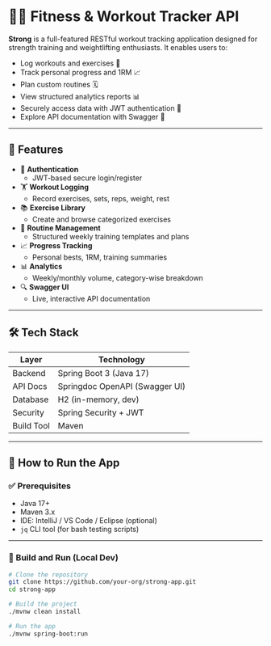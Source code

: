 # 🏋️‍♀️ Fitness & Workout Tracker API

**Strong** is a full-featured RESTful workout tracking application designed for strength training and weightlifting enthusiasts. It enables users to:

- Log workouts and exercises 📝
- Track personal progress and 1RM 📈
- Plan custom routines 🗓
- View structured analytics reports 📊
- Securely access data with JWT authentication 🔐
- Explore API documentation with Swagger 🚀

---

## 📌 Features

- 🔐 **Authentication**
    - JWT-based secure login/register
- 🏋️ **Workout Logging**
    - Record exercises, sets, reps, weight, rest
- 📚 **Exercise Library**
    - Create and browse categorized exercises
- 🧩 **Routine Management**
    - Structured weekly training templates and plans
- 📈 **Progress Tracking**
    - Personal bests, 1RM, training summaries
- 📊 **Analytics**
    - Weekly/monthly volume, category-wise breakdown
- 🔍 **Swagger UI**
    - Live, interactive API documentation

---

## 🛠 Tech Stack

| Layer       | Technology              |
|-------------|--------------------------|
| Backend     | Spring Boot 3 (Java 17)  |
| API Docs    | Springdoc OpenAPI (Swagger UI) |
| Database    | H2 (in-memory, dev)      |
| Security    | Spring Security + JWT    |
| Build Tool  | Maven                    |

---

## 🚀 How to Run the App

### ✅ Prerequisites

- Java 17+
- Maven 3.x
- IDE: IntelliJ / VS Code / Eclipse (optional)
- `jq` CLI tool (for bash testing scripts)

---

### 🧱 Build and Run (Local Dev)

```bash
# Clone the repository
git clone https://github.com/your-org/strong-app.git
cd strong-app

# Build the project
./mvnw clean install

# Run the app
./mvnw spring-boot:run
